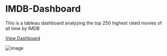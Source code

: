 # IMDB-Dashboard
This is a tableau dashboard analyzing the top 250 highest rated movies of all time by IMDB

[View Dashboard](https://public.tableau.com/views/IMDB_16954076710510/IMDBTOP250?:language=en-US&:display_count=n&:origin=viz_share_link)

![image](https://github.com/TheekshithaVaratharajsarma/IMDB-Dashboard/assets/129731048/af6e430f-e0b4-445a-8d87-4604f25efc2d)



